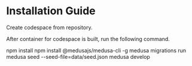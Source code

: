 # Installation Guide
Create codespace from repository.

After container for codespace is built, run the following command.

npm install
npm install @medusajs/medusa-cli -g
medusa migrations run
medusa seed --seed-file=data/seed.json
medusa develop
